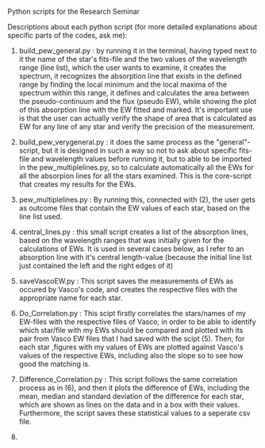 Python scripts for the Research Seminar

Descriptions about each python script (for more detailed explanations about specific parts of the codes, ask me):

1) build_pew_general.py : by running it in the terminal, having typed next to it the name of the star's fits-file and the two values of the wavelength range (line list), which the user wants to examine, it creates the spectrum, it recognizes the absorption line that exists in the defined range by finding the local minimum and the local maxima of the spectrum within this range, it defines and calculates the area between the pseudo-continuum and the flux (pseudo EW), while showing the plot of this absorption line with the EW fitted and marked. It's important use is that the user can actually verify the shape of area that is calculated as EW for any line of any star and verify the precision of the measurement.

2) build_pew_verygeneral.py : it does the same process as the "general"-script, but it is designed in such a way so not to ask about specific fits-file and wavelength values before running it, but to able to be imported in the pew_multiplelines.py, so to calculate automatically all the EWs for all the absorpion lines for all the stars examined. This is the core-script that creates my results for the EWs.

3) pew_multiplelines.py : By running this, connected with (2), the user gets as outcome files that contain the EW values of each star, based on the line list used.

4) central_lines.py : this small script creates a list of the absorption lines, based on the wavelength ranges that was initially given for the calculations of EWs. It is used in several cases below, as I refer to an absorption line with it's central length-value (because the initial line list just contained the left and the right edges of it)

5) saveVascoEW.py : This script saves the measurements of EWs as occured by Vasco's code, and creates the respective files with the appropriate name for each star. 

6) Do_Correlation.py : This scipt firstly correlates the stars/names of my EW-files with the respective files of Vasco, in order to be able to identify which star/file with my EWs should be compared and plotted with its pair from Vasco EW files that I had saved with the scipt (5). Then, for each star ,figures with my values of EWs are plotted against Vasco's values of the respective EWs, including also the slope so to see how good the matching is.

7) Difference_Correlation.py : This script follows the same correlation process as in (6), and then it plots the difference of EWs, including the mean, median and standard deviation of the difference for each star, which are shown as lines on the data and in a box with their values. Furthermore, the script saves these statistical values to a seperate csv file.

8) 









